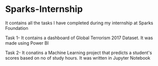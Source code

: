 # Sparks-Internship
It contains all the tasks I have completed during my internship at Sparks Foundation

Task 1- It contains a dashboard of Global Terrorism 2017 Dataset. It was made using Power BI 

Task 2- It conatins a Machine Learning project that predicts a student's scores based on no of study hours. It was written in Jupyter Notebook

